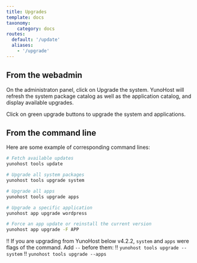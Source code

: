 ```yaml
---
title: Upgrades
template: docs
taxonomy:
    category: docs
routes:
  default: '/update'
  aliases:
    - '/upgrade'
---
```


## From the webadmin

On the administraton panel, click on Upgrade the system. YunoHost will refresh the system package catalog as well as the application catalog, and display available upgrades.

Click on green upgrade buttons to upgrade the system and applications.

## From the command line

Here are some example of corresponding command lines:

``` bash
# Fetch available updates
yunohost tools update

# Upgrade all system packages
yunohost tools upgrade system

# Upgrade all apps
yunohost tools upgrade apps

# Upgrade a specific application
yunohost app upgrade wordpress

# Force an app update or reinstall the current version
yunohost app upgrade -F APP
```

!! If you are upgrading from YunoHost below v4.2.2, `system` and `apps` were flags of the command. Add `--` before them:
!! `yunohost tools upgrade --system`
!! `yunohost tools upgrade --apps`
